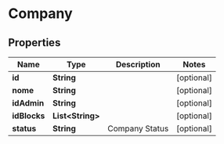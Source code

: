 
# Company

## Properties
Name | Type | Description | Notes
------------ | ------------- | ------------- | -------------
**id** | **String** |  |  [optional]
**nome** | **String** |  |  [optional]
**idAdmin** | **String** |  |  [optional]
**idBlocks** | **List&lt;String&gt;** |  |  [optional]
**status** | **String** | Company Status |  [optional]



